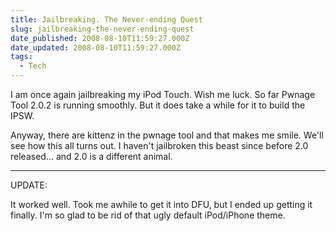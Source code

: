 ```yaml
---
title: Jailbreaking. The Never-ending Quest
slug: jailbreaking-the-never-ending-quest
date_published: 2008-08-10T11:59:27.000Z
date_updated: 2008-08-10T11:59:27.000Z
tags:
  - Tech
---
```


I am once again jailbreaking my iPod Touch. Wish me luck. So far Pwnage Tool 2.0.2 is running smoothly. But it does take a while for it to build the IPSW.

Anyway, there are kittenz in the pwnage tool and that makes me smile. We'll see how this all turns out. I haven't jailbroken this beast since before 2.0 released... and 2.0 is a different animal.

---

UPDATE:

It worked well. Took me awhile to get it into DFU, but I ended up getting it finally. I'm so glad to be rid of that ugly default iPod/iPhone theme.
